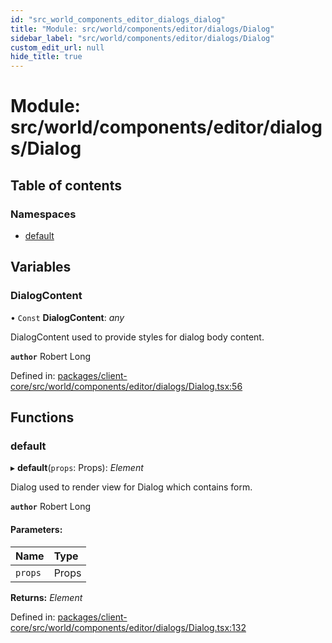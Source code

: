 ```yaml
---
id: "src_world_components_editor_dialogs_dialog"
title: "Module: src/world/components/editor/dialogs/Dialog"
sidebar_label: "src/world/components/editor/dialogs/Dialog"
custom_edit_url: null
hide_title: true
---
```


# Module: src/world/components/editor/dialogs/Dialog

## Table of contents

### Namespaces

- [default](src_world_components_editor_dialogs_dialog.default.md)

## Variables

### DialogContent

• `Const` **DialogContent**: *any*

DialogContent used to provide styles for dialog body content.

**`author`** Robert Long

Defined in: [packages/client-core/src/world/components/editor/dialogs/Dialog.tsx:56](https://github.com/xr3ngine/xr3ngine/blob/a16a45d7e/packages/client-core/src/world/components/editor/dialogs/Dialog.tsx#L56)

## Functions

### default

▸ **default**(`props`: Props): *Element*

Dialog used to render view for Dialog which contains form.

**`author`** Robert Long

#### Parameters:

Name | Type |
:------ | :------ |
`props` | Props |

**Returns:** *Element*

Defined in: [packages/client-core/src/world/components/editor/dialogs/Dialog.tsx:132](https://github.com/xr3ngine/xr3ngine/blob/a16a45d7e/packages/client-core/src/world/components/editor/dialogs/Dialog.tsx#L132)

